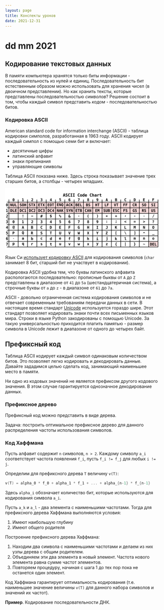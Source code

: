 ```yaml
---
layout: page
title: Конспекты уроков
date: 2021-12-31
---
```


# dd mm 2021

## Кодирование текстовых данных

В памяти компьютера хранятся только биты информации - последовательность из нулей и единиц. Последовательность бит естественным образом можно использовать для хранения чисел (в двоичном представлении). Но как хранить тексты, которые представлены последовательностью *символов*? Решение состоит в том, чтобы каждый символ представить *кодом* - последовательностью битов.

### Кодировка ASCII

American standard code for information interchange (ASCII) - таблица кодировки симполов, разработанная в 1963 году. ASCII кодирует каждый симпол с помощью семи бит и включает:

* десятичные цифры
* латинский алфавит
* знаки препинания
* управляющие символы

Таблица ASCII показана ниже. Здесь строка показывает значение трех старших битов, а столбцы - четырех младших.

![ASCII](ASCII_Code_Chart.svg.png)

Язык Си [использует кодировку ASCII](https://en.cppreference.com/w/cpp/language/ascii) для кодирования символов (`char` занимает 8 бит, старший бит не участвует в кодировании).

Кодировка ASCII удобна тем, что буквы латинского алфавита распологаются последовательно: прописные быквы от `A` до `Z` представлены в диапазоне от `41` до `5a` (шестандцатеричная система), а строчные буквы от `a` до `z` - в диапазоне от `61` до `7a`.

ASCII - довольно ограниченная система кодирования символов и не отвечает современным требованиям передачи данных в сети. В настоящее время стандарт [Unicode](https://ru.wikipedia.org/wiki/%D0%AE%D0%BD%D0%B8%D0%BA%D0%BE%D0%B4) используется гораздо шире. Этот стандарт позволяет кодировать знаки почти всех письменных языков мира. Строки в языке Python закодированы с помощью Unicode. За такую универсальностью приходится платить памятью - размер символа в Unicode лежит в диапазоне от одного до четырех байт.

## Префиксный код

Таблица ASCII кодирует каждый символ одинаковым количеством битов. Это позволяет легко кодировать и декодировать данные. Давайте зададимся целью сделать код, занимающий наименьшее место в памяти. 

Ни одно из кодовых значений не является префиксом другого кодового значения. В этом случае гарантируется однозначное декодирование данных.

### Префиксное дерево

Префиксный код можно представить в виде дерева.

Задача: построить оптимальное префиксное дерево для данного распределения частоты использования символов.

### Код Хаффмана

Пусть алфавит содержит `n` символов, `n > 2`. Каждому символу `a_i` соответствует частота появления `f_i`, пусть `f_i != f_j` для любых `i != j`.

Определим для префиксного дерева `T` величину `v(T)`:

```c
v(T) = alpha_0 * f_0 + alpha_1 * f_1 + ... + alpha_{n-1} * f_{n-1}
```

Здесь `alpha_i` обозначает количество бит, которые используются для кодирования символа `a_i`.

Пусть `a_k` и `a_l` - два элемента с наименьшими частотами. Тогда для префиксного дерева Хаффмана выполняются условия:

1. Имеют наибольшую глубину
2. Имеют общего родителя


Построение префиксного дерева Хаффмана:

1. Находим два символа с наименьшими частотами и делаем из них узлы дерева с общим родителем.
2. Объединяем эти два элемента в новый элемент. Частота нового элемента равна сумме частот элементов.
3. Повторяем процедуру, начиная с шага 1 до тех пор пока не останется один элемент.

Код Хаффмана гарантирует оптимальность кодирования (т.е. наименьшее значение величины `v(T)` для данного набора символов и значений их частот).

**Пример**. Кодирование последовательности ДНК.
